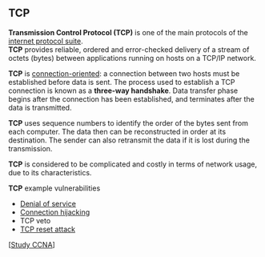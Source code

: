 ## TCP

**Transmission Control Protocol (TCP)** is one of the main protocols of the [internet protocol suite](https://en.wikipedia.org/wiki/Internet_protocol_suite).<br>
**TCP** provides reliable, ordered and error-checked delivery of a stream of octets (bytes) between applications running on hosts on a TCP/IP network.

**TCP** is [connection-oriented](https://en.wikipedia.org/wiki/Connection-oriented_communication): a connection between two hosts must be established before data is sent.
The process used to establish a TCP connection is known as a **three-way handshake**.
Data transfer phase begins after the connection has been established, and terminates after the data is transmitted.

**TCP** uses sequence numbers to identify the order of the bytes sent from each computer.
The data then can be reconstructed in order at its destination.
The sender can also retransmit the data if it is lost during the transmission.

**TCP** is considered to be complicated and costly in terms of network usage, due to its characteristics.

**TCP** example vulnerabilities

- [Denial of service](https://en.wikipedia.org/wiki/Denial-of-service_attack)
- [Connection hijacking](https://en.wikipedia.org/wiki/TCP_sequence_prediction_attack)
- TCP veto
- [TCP reset attack](https://en.wikipedia.org/wiki/TCP_reset_attack)

[[Study CCNA](https://study-ccna.com/tcp-explained/)]
